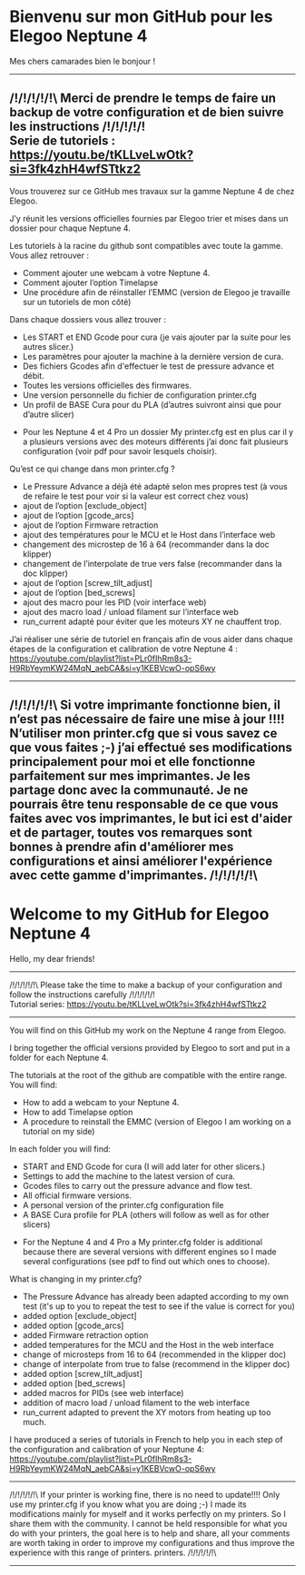 # Bienvenu sur mon GitHub pour les Elegoo Neptune 4

Mes chers camarades bien le bonjour ! 

--------------------------------------------------------------------------------------------------------------

/!\/!\/!\/!\/!\ Merci de prendre le temps de faire un backup de votre configuration et de bien suivre les instructions /!\/!\/!\/!\/!\
Serie de tutoriels : https://youtu.be/tKLLveLwOtk?si=3fk4zhH4wfSTtkz2
--------------------------------------------------------------------------------------------------------------


Vous trouverez sur ce GitHub mes travaux sur la gamme Neptune 4 de chez Elegoo.

J’y réunit les versions officielles fournies par Elegoo trier et mises dans un dossier pour chaque Neptune 4.

Les tutoriels à la racine du github sont compatibles avec toute la gamme. 
Vous allez retrouver : 

- Comment ajouter une webcam à votre Neptune 4.
- Comment ajouter l’option Timelapse
- Une procédure afin de réinstaller l’EMMC (version de Elegoo je travaille sur un tutoriels de mon côté) 

Dans chaque dossiers vous allez trouver : 

- Les START et END Gcode pour cura (je vais ajouter par la suite pour les autres slicer.) 
- Les paramètres pour ajouter la machine à la dernière version de cura. 
- Des fichiers Gcodes afin d'effectuer le test de pressure advance et débit.
- Toutes les versions officielles des firmwares.
- Une version personnelle du fichier de configuration printer.cfg 
- Un profil de BASE Cura pour du PLA (d’autres suivront ainsi que pour d’autre slicer)

* Pour les Neptune 4 et 4 Pro un dossier My printer.cfg est en plus car il y a plusieurs versions avec des moteurs différents j’ai donc fait plusieurs configuration (voir pdf pour savoir lesquels choisir). 

Qu’est ce qui change dans mon printer.cfg ? 

- Le Pressure Advance a déjà été adapté selon mes propres test (à vous de refaire le test pour voir si la valeur est correct chez vous) 
- ajout de l’option [exclude_object]
- ajout de l’option [gcode_arcs]
- ajout de l’option Firmware retraction 
- ajout des températures pour le MCU et le Host dans l’interface web 
- changement des microstep de 16 à 64 (recommander dans la doc klipper)
- changement de l’interpolate de true vers false (recommander dans la doc klipper)
- ajout de l’option [screw_tilt_adjust]
- ajout de l’option [bed_screws]
- ajout des macro pour les PID (voir interface web) 
- ajout des macro load / unload filament sur l’interface web
- run_current adapté pour éviter que les moteurs XY ne chauffent trop.


J’ai réaliser une série de tutoriel en français afin de vous aider dans chaque étapes de la configuration et calibration de votre Neptune 4 : https://youtube.com/playlist?list=PLr0fIhRm8s3-H9RbYeymKW24MqN_aebCA&si=y1KEBVcwO-opS6wy

--------------------------------------------------------------------------------------------------------------

/!\/!\/!\/!\/!\ Si votre imprimante fonctionne bien, il n’est pas nécessaire de faire une mise à jour !!!! N’utiliser mon printer.cfg que si vous savez ce que vous faites ;-) j’ai effectué ses modifications principalement pour moi et elle fonctionne parfaitement sur mes imprimantes. Je les partage donc avec la communauté. Je ne pourrais être tenu responsable de ce que vous faites avec vos imprimantes, le but ici est d'aider et de partager, toutes vos remarques sont bonnes à prendre afin d'améliorer mes configurations et ainsi améliorer l'expérience avec cette gamme d'imprimantes. /!\/!\/!\/!\/!\
--------------------------------------------------------------------------------------------------------------

# Welcome to my GitHub for Elegoo Neptune 4

Hello, my dear friends!

-------------------------------------------------- -------------------------------------------------- ----------

/!\/!\/!\/!\/!\ Please take the time to make a backup of your configuration and follow the instructions carefully /!\/!\/!\/!\/!\
Tutorial series: https://youtu.be/tKLLveLwOtk?si=3fk4zhH4wfSTtkz2
-------------------------------------------------- -------------------------------------------------- ----------


You will find on this GitHub my work on the Neptune 4 range from Elegoo.

I bring together the official versions provided by Elegoo to sort and put in a folder for each Neptune 4.

The tutorials at the root of the github are compatible with the entire range.
You will find:

- How to add a webcam to your Neptune 4.
- How to add Timelapse option
- A procedure to reinstall the EMMC (version of Elegoo I am working on a tutorial on my side)

In each folder you will find:

- START and END Gcode for cura (I will add later for other slicers.)
- Settings to add the machine to the latest version of cura.
- Gcodes files to carry out the pressure advance and flow test.
- All official firmware versions.
- A personal version of the printer.cfg configuration file
- A BASE Cura profile for PLA (others will follow as well as for other slicers)

* For the Neptune 4 and 4 Pro a My printer.cfg folder is additional because there are several versions with different engines so I made several configurations (see pdf to find out which ones to choose).

What is changing in my printer.cfg?

- The Pressure Advance has already been adapted according to my own test (it's up to you to repeat the test to see if the value is correct for you)
- added option [exclude_object]
- added option [gcode_arcs]
- added Firmware retraction option
- added temperatures for the MCU and the Host in the web interface
- change of microsteps from 16 to 64 (recommended in the klipper doc)
- change of interpolate from true to false (recommend in the klipper doc)
- added option [screw_tilt_adjust]
- added option [bed_screws]
- added macros for PIDs (see web interface)
- addition of macro load / unload filament to the web interface
- run_current adapted to prevent the XY motors from heating up too much.


I have produced a series of tutorials in French to help you in each step of the configuration and calibration of your Neptune 4: https://youtube.com/playlist?list=PLr0fIhRm8s3-H9RbYeymKW24MqN_aebCA&si=y1KEBVcwO-opS6wy

-------------------------------------------------- -------------------------------------------------- ----------

/!\/!\/!\/!\/!\ If your printer is working fine, there is no need to update!!!! Only use my printer.cfg if you know what you are doing ;-) I made its modifications mainly for myself and it works perfectly on my printers. So I share them with the community. I cannot be held responsible for what you do with your printers, the goal here is to help and share, all your comments are worth taking in order to improve my configurations and thus improve the experience with this range of printers. printers. /!\/!\/!\/!\/!\
-------------------------------------------------- -------------------------------------------------- ----------